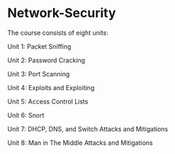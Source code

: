 # Network-Security
The course consists of eight units:

Unit 1: Packet Sniffing

Unit 2: Password Cracking

Unit 3: Port Scanning

Unit 4: Exploits and Exploiting

Unit 5: Access Control Lists

Unit 6: Snort

Unit 7: DHCP, DNS, and Switch Attacks and Mitigations

Unit 8: Man in The Middle Attacks and Mitigations

